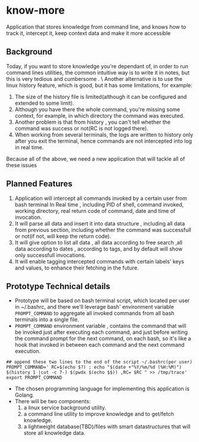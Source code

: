 # know-more
Application that stores knowledge from command line, and knows how to track it, intercept it, keep context data and make it more accessible

## Background

Today, if you want to store knowledge you're dependant of, in order to run command lines utilities, the common intuitive way is to write it in notes, but this is very tedious and cumbersome . \ 
Another alternative is to use the linux history feature, which is good, but it has some limitations, for example:

1. The size of the history file is limited(although it can be configured and extended to some limit).
2. Although you have there the whole command, you're missing some context, for example,  in which directory the command was executed.
3. Another problem is that from history , you can't tell whether the command was success or not(RC is not logged there).
4. When working from several terminals, the logs are written to history only after you exit the terminal, hence commands are not intercepted into log in real time.

Because all of the above, we need a new application that will tackle all of these issues

## Planned Features
1. Application will intercept all commands invoked by a certain user from bash terminal In Real time , including PID of shell, command invoked, working directory, real return code of command, date and time of invocation.
2. It will parse all data and insert it into data structure , including all data from previous section, including whether the command was successfull or not(if not, will keep the return code).
3. It will give option to list all data , all data according to free search ,all data according to dates , according to tags, and by default will show only successfull invocations.
4. It will enable tagging intercepted commands with certain labels' keys and values, to enhance their fetching in the future.


## Prototype Technical details

- Prototype will be based on bash terminal script, which located per user in ~/.bashrc, and there we'll leverage bash' environment variable `PROMPT_COMMAND`   to aggregate all invoked commands from all bash terminals into a single file.
- `PROMPT_COMMAND` environment variable , contains the command that will be invoked just after executing each command, and just before writing the command prompt for the next command, on each bash, so it's like a hook that invoked in between each command and the next command execution.

```shell
## append these two lines to the end of the script ~/.bashrc(per user)
PROMPT_COMMAND=' RC=$(echo $?) ; echo "$(date +"%Y/%m/%d (%H:%M)") $(history 1 |cut -c 7-) $(pwdx $(echo $$)) ,RC= $RC " >> /tmp/trace'
export PROMPT_COMMAND
```
- The chosen programming language for implementing this application is Golang.
- There will be two components:
  1. a linux service background utility.
  2. a command line utility to improve knowledge and to get/fetch knowledge.
  3. a lightweight database(TBD)/files with smart datastructures that will store all knowledge data.
